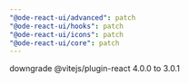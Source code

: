 ```yaml
---
"@ode-react-ui/advanced": patch
"@ode-react-ui/hooks": patch
"@ode-react-ui/icons": patch
"@ode-react-ui/core": patch
---
```


downgrade @vitejs/plugin-react 4.0.0 to 3.0.1

